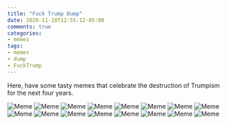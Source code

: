 ```yaml
---
title: "Fuck Trump Dump"
date: 2020-11-10T12:55:12-05:00
comments: true
categories:
- memes
tags:
- memes
- dump
- FuckTrump
---
```


Here, have some tasty memes that celebrate the destruction of Trumpism for the next four years.

![Meme](/img/2020/lol/20201106_163301.jpg)
![Meme](/img/2020/lol/20201106_213051.jpg)
![Meme](/img/2020/lol/20201106_213115.jpg)
![Meme](/img/2020/lol/20201106_213635.jpg)
![Meme](/img/2020/lol/20201106_213947.jpg)
![Meme](/img/2020/lol/20201106_222105.jpg)
![Meme](/img/2020/lol/20201106_223815.jpg)
![Meme](/img/2020/lol/20201106_223908(1).jpg)
![Meme](/img/2020/lol/20201106_230322.jpg)
![Meme](/img/2020/lol/20201107_085015(1).jpg)
![Meme](/img/2020/lol/20201107_171735.jpg)
![Meme](/img/2020/lol/20201108_113522.jpg)
![Meme](/img/2020/lol/20201108_113631.jpg)
![Meme](/img/2020/lol/20201108_140719.jpg)
![Meme](/img/2020/lol/IMG_20201109_184027_984.jpg)
![Meme](/img/2020/lol/signal-2020-11-10-091937.jpeg)
